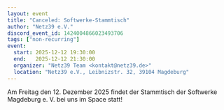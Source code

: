 ```yaml
---
layout: event
title: "Canceled: Softwerke-Stammtisch"
author: "Netz39 e.V."
discord_event_id: 1424004866023493706
tags: ["non-recurring"]
event:
  start: 2025-12-12 19:30:00 
  end:   2025-12-12 21:30:00 
  organizer: "Netz39 Team <kontakt@netz39.de>" 
  location: "Netz39 e.V., Leibnizstr. 32, 39104 Magdeburg"
---
```

Am Freitag den 12. Dezember 2025 findet der Stammtisch der Softwerke Magdeburg e. V. bei uns im Space statt!
<!-- event imported from discord manual changes may be overwritten -->